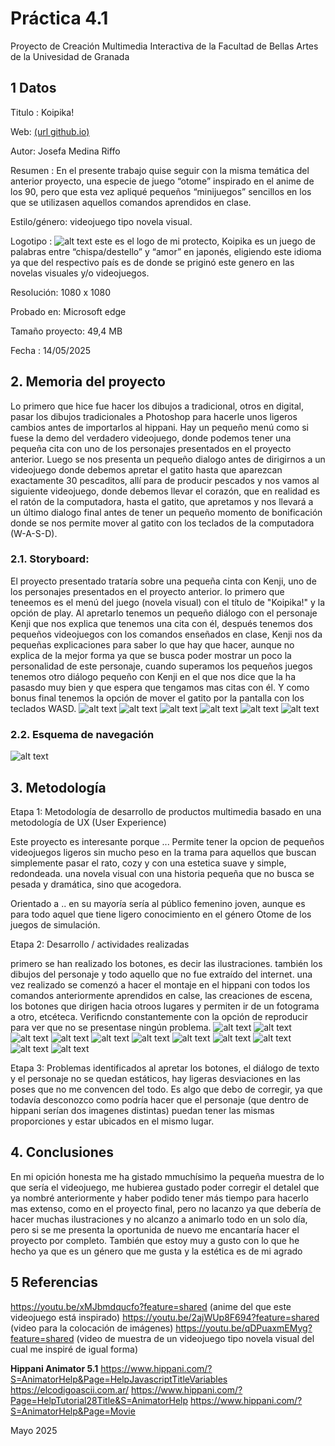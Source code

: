 # Práctica 4.1
Proyecto de Creación Multimedia Interactiva de la Facultad de Bellas Artes de la Univesidad de Granada

## 1 Datos
Titulo : Koipika!

Web: [(url github.io)](https://github.com/joseoan/JosefaMedina_proyecto3.1.github.io)

Autor: Josefa Medina Riffo

Resumen : En el presente trabajo quise seguir con la misma temática del anterior proyecto, una especie de juego “otome” inspirado en el anime de los 90, pero que esta vez apliqué pequeños “minijuegos” sencillos en los que se utilizasen aquellos comandos aprendidos en clase.

Estilo/género: videojuego tipo novela visual.

Logotipo : ![alt text](https://github.com/joseoan/JosefaMedina_proyecto3.1.github.io/blob/78b0f93fc8fb473cc3a608eb6b1f3f992d4089b2/imagenes%20para%20el%20README/fondo.jpg)
este es el logo de mi protecto, Koipika es un juego de palabras entre “chispa/destello” y
“amor” en japonés, eligiendo este idioma ya que del respectivo país es de donde se priginó este genero en las novelas visuales y/o videojuegos.

Resolución: 1080 x 1080

Probado en: Microsoft edge

Tamaño proyecto: 49,4 MB

Fecha : 14/05/2025

## 2. Memoria del proyecto

Lo primero que hice fue  hacer los dibujos a tradicional, otros en digital, pasar los dibujos tradicionales a Photoshop para hacerle unos ligeros cambios antes de importarlos al hippani. Hay un pequeño menú como si fuese la demo del verdadero videojuego, donde podemos tener una pequeña cita con uno de los personajes presentados en el proyecto anterior. Luego se nos presenta un pequeño dialogo antes de dirigirnos a un videojuego donde debemos apretar el gatito hasta que aparezcan exactamente 30 pescaditos, allí para de producir pescados y nos vamos al siguiente videojuego, donde debemos llevar el corazón, que en realidad es el ratón de la computadora, hasta el gatito, que apretamos y nos llevará a un último dialogo final antes de tener un pequeño momento de bonificación donde se nos permite mover al gatito con los teclados de la computadora (W-A-S-D).

### 2.1. Storyboard:
El proyecto presentado trataría sobre una pequeña cinta con Kenji, uno de los personajes presentados en el proyecto anterior. lo primero que teneemos es el menú del juego (novela visual) con el título de "Koipika!" y la opción de play. Al apretarlo tenemos un pequeño diálogo con el personaje Kenji que nos explica que tenemos una cita con él, después tenemos dos pequeños videojuegos con los comandos enseñados en clase, Kenji nos da pequeñas explicaciones para saber lo que hay que hacer, aunque no explica de la mejor forma ya que se busca poder mostrar un poco la personalidad de este personaje, cuando superamos los pequeños juegos tenemos otro diálogo pequeño con Kenji en el que nos dice que la ha pasasdo muy bien y que espera que tengamos mas citas con él. Y como bonus final tenemos la opción de mover el gatito por la pantalla con los teclados WASD. 
![alt text](https://github.com/joseoan/JosefaMedina_proyecto3.1.github.io/blob/65bcd0c57b485b390cb7943a5e3bf4ebe009d706/imagenes%20para%20el%20README/IMG_2805.jpg)
![alt text](https://github.com/joseoan/JosefaMedina_proyecto3.1.github.io/blob/c33780605445381163f83d4837f4bcd34cf09188/imagenes%20para%20el%20README/IMG_2806.jpg)
![alt text](https://github.com/joseoan/JosefaMedina_proyecto3.1.github.io/blob/c33780605445381163f83d4837f4bcd34cf09188/imagenes%20para%20el%20README/IMG_2807.jpg)
![alt text](https://github.com/joseoan/JosefaMedina_proyecto3.1.github.io/blob/c33780605445381163f83d4837f4bcd34cf09188/imagenes%20para%20el%20README/IMG_2808.jpg)
![alt text](https://github.com/joseoan/JosefaMedina_proyecto3.1.github.io/blob/c33780605445381163f83d4837f4bcd34cf09188/imagenes%20para%20el%20README/IMG_2809.jpg)
![alt text](https://github.com/joseoan/JosefaMedina_proyecto3.1.github.io/blob/c33780605445381163f83d4837f4bcd34cf09188/imagenes%20para%20el%20README/IMG_2810.jpg)

### 2.2. Esquema de navegación
![alt text](https://github.com/joseoan/JosefaMedina_proyecto3.1.github.io/blob/e151c79bc6d647b596a12534d939425ee2e3b33b/imagenes%20para%20el%20README/explicacion.drawio.png)

## 3. Metodología

Etapa 1: Metodología de desarrollo de productos multimedia basado en una metodología de UX (User Experience)

Este proyecto es interesante porque ... Permite tener la opcion de pequeños videojuegos ligeros sin mucho peso en la trama para aquellos que buscan simplemente pasar el rato, cozy y con una estetica suave y simple, redondeada. una novela visual con una historia pequeña que no busca se pesada y dramática, sino que acogedora.

Orientado a .. en su mayoría sería al público femenino joven, aunque es para todo aquel que tiene ligero conocimiento en el género Otome de los juegos de simulación.

Etapa 2: Desarrollo / actividades realizadas

primero se han realizado los botones, es decir las ilustraciones. también los dibujos del personaje y todo aquello que no fue extraído del internet. una vez realizado se comenzó a hacer el montaje en el hippani con todos los comandos anteriormente aprendidos en calse, las creaciones de escena, los botones que dirigen hacia otroos lugares y permiten ir de un fotograma a otro, etcéteca. Verificndo constantemente con la opción de reproducir para ver que no se presentase ningún problema.
![alt text](https://github.com/joseoan/JosefaMedina_proyecto3.1.github.io/blob/ec6b2e4c570476f522b40b06143fc1c0b81b2553/imagenes%20para%20el%20README/GATITO.png)
![alt text](https://github.com/joseoan/JosefaMedina_proyecto3.1.github.io/blob/ec6b2e4c570476f522b40b06143fc1c0b81b2553/imagenes%20para%20el%20README/KENJI%204.png)
![alt text](https://github.com/joseoan/JosefaMedina_proyecto3.1.github.io/blob/ec6b2e4c570476f522b40b06143fc1c0b81b2553/imagenes%20para%20el%20README/KENJI%205.png)
![alt text](https://github.com/joseoan/JosefaMedina_proyecto3.1.github.io/blob/ec6b2e4c570476f522b40b06143fc1c0b81b2553/imagenes%20para%20el%20README/KENJI%206.png)
![alt text](https://github.com/joseoan/JosefaMedina_proyecto3.1.github.io/blob/ec6b2e4c570476f522b40b06143fc1c0b81b2553/imagenes%20para%20el%20README/PESCADO.png)
![alt text](https://github.com/joseoan/JosefaMedina_proyecto3.1.github.io/blob/ec6b2e4c570476f522b40b06143fc1c0b81b2553/imagenes%20para%20el%20README/bien%20hecho.png)
![alt text](https://github.com/joseoan/JosefaMedina_proyecto3.1.github.io/blob/ec6b2e4c570476f522b40b06143fc1c0b81b2553/imagenes%20para%20el%20README/corazon%20mouse.png)
![alt text](https://github.com/joseoan/JosefaMedina_proyecto3.1.github.io/blob/ec6b2e4c570476f522b40b06143fc1c0b81b2553/imagenes%20para%20el%20README/kenji%201.png)
![alt text](https://github.com/joseoan/JosefaMedina_proyecto3.1.github.io/blob/ec6b2e4c570476f522b40b06143fc1c0b81b2553/imagenes%20para%20el%20README/kenji%202.png)
![alt text](https://github.com/joseoan/JosefaMedina_proyecto3.1.github.io/blob/ec6b2e4c570476f522b40b06143fc1c0b81b2553/imagenes%20para%20el%20README/kenji%203.png)
![alt text](https://github.com/joseoan/JosefaMedina_proyecto3.1.github.io/blob/ec6b2e4c570476f522b40b06143fc1c0b81b2553/imagenes%20para%20el%20README/play.png)

Etapa 3: Problemas identificados
al apretar los botones, el diálogo de texto y el personaje no se quedan estáticos, hay ligeras desviaciones en las poses que no me convencen del todo. Es algo que debo de corregir, ya que todavía desconozco como podría hacer que el personaje (que dentro de hippani serían dos imagenes distintas) puedan tener las mismas proporciones y estar ubicados en el mismo lugar.

## 4. Conclusiones
En mi opición honesta me ha gistado mmuchísimo la pequeña muestra de lo que sería el videojuego, me hubierea gustado poder corregir el detalel que ya nombré anteriormente y haber podido tener más tiempo para hacerlo mas extenso, como en el proyecto final, pero no lacanzo ya que debería de hacer muchas ilustraciones y no alcanzo a animarlo todo en un solo día, pero si se me presenta la oportunida de nuevo me encantaría hacer el proyecto por completo. También que estoy muy a gusto con lo que he hecho ya que es un género que me gusta y la estética es de mi agrado

## 5 Referencias

https://youtu.be/xMJbmdqucfo?feature=shared (anime del que este videojuego está inspirado)
https://youtu.be/2ajWUp8F694?feature=shared (video para la colocación de imágenes)
https://youtu.be/qDPuaxmEMyg?feature=shared (video de muestra de un videojuego tipo novela visual del cual me inspiré de igual forma)

**Hippani Animator 5.1**
https://www.hippani.com/?S=AnimatorHelp&Page=HelpJavascriptTitleVariables
https://elcodigoascii.com.ar/
https://www.hippani.com/?Page=HelpTutorial28Title&S=AnimatorHelp
https://www.hippani.com/?S=AnimatorHelp&Page=Movie


Mayo 2025
